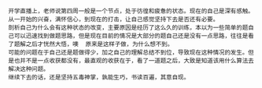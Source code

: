     开学直播上，老师说第四周一般是一个节点，处于彷徨和疲惫的状态。现在的自己是深有感触。
    从一开始的兴奋，满怀信心，到现在的打击，让自己感觉坚持下去是否还有必要。
    剖析自己为什么会有这种状态的改变，主要原因是经历了这么久的训练，本以为一些简单的题自己可以迅速找到做题思路，但是现在目前的情况是大部分的题自己还是没有一点思路，往往是看了题解之后才恍然大悟，噢  原来是这样子做，为什么想不到。
    可能的问题在于自己还是题做得少，加之自己的理解总结不到位，导致现在这种情况的发生。但是也并不是一点收获都没有，最直观的收获在于，看了一道题之后，大致是知道该用什么算法去解决这种问题。
    继续下去的话，还是坚持五毒神掌，孰能生巧，书读百遍，其意自现。
